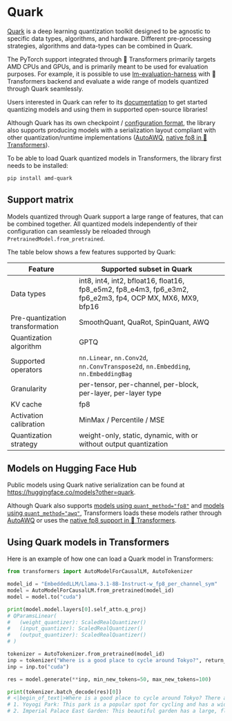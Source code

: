 <!--Copyright 2024 Advanced Micro Devices, Inc. and The HuggingFace Team. All rights reserved.

Licensed under the Apache License, Version 2.0 (the "License"); you may not use this file except in compliance with
the License. You may obtain a copy of the License at

http://www.apache.org/licenses/LICENSE-2.0

Unless required by applicable law or agreed to in writing, software distributed under the License is distributed on
an "AS IS" BASIS, WITHOUT WARRANTIES OR CONDITIONS OF ANY KIND, either express or implied. See the License for the
specific language governing permissions and limitations under the License.

⚠️ Note that this file is in Markdown but contain specific syntax for our doc-builder (similar to MDX) that may not be
rendered properly in your Markdown viewer.

-->

# Quark

[Quark](https://quark.docs.amd.com/latest/) is a deep learning quantization toolkit designed to be agnostic to specific data types, algorithms, and hardware. Different pre-processing strategies, algorithms and data-types can be combined in Quark.

The PyTorch support integrated through 🤗 Transformers primarily targets AMD CPUs and GPUs, and is primarily meant to be used for evaluation purposes. For example, it is possible to use [lm-evaluation-harness](https://github.com/EleutherAI/lm-evaluation-harness) with 🤗 Transformers backend and evaluate a wide range of models quantized through Quark seamlessly.

Users interested in Quark can refer to its [documentation](https://quark.docs.amd.com/latest/) to get started quantizing models and using them in supported open-source libraries!

Although Quark has its own checkpoint / [configuration format](https://huggingface.co/amd/Llama-3.1-8B-Instruct-FP8-KV-Quark-test/blob/main/config.json#L26), the library also supports producing models with a serialization layout compliant with other quantization/runtime implementations ([AutoAWQ](https://huggingface.co/docs/transformers/quantization/awq), [native fp8 in 🤗 Transformers](https://huggingface.co/docs/transformers/quantization/finegrained_fp8)).

To be able to load Quark quantized models in Transformers, the library first needs to be installed:

```bash
pip install amd-quark
```

## Support matrix

Models quantized through Quark support a large range of features, that can be combined together. All quantized models independently of their configuration can seamlessly be reloaded through `PretrainedModel.from_pretrained`.

The table below shows a few features supported by Quark:

| **Feature**                     | **Supported subset in Quark**                                                                             |   |
|---------------------------------|-----------------------------------------------------------------------------------------------------------|---|
| Data types                      | int8, int4, int2, bfloat16, float16, fp8_e5m2, fp8_e4m3, fp6_e3m2, fp6_e2m3, fp4, OCP MX, MX6, MX9, bfp16 |   |
| Pre-quantization transformation | SmoothQuant, QuaRot, SpinQuant, AWQ                                                                       |   |
| Quantization algorithm          | GPTQ                                                                                                      |   |
| Supported operators             | ``nn.Linear``, ``nn.Conv2d``, ``nn.ConvTranspose2d``, ``nn.Embedding``, ``nn.EmbeddingBag``               |   |
| Granularity                     | per-tensor, per-channel, per-block, per-layer, per-layer type                                             |   |
| KV cache                        | fp8                                                                                                       |   |
| Activation calibration          | MinMax / Percentile / MSE                                                                                 |   |
| Quantization strategy           | weight-only, static, dynamic, with or without output quantization                                         |   |

## Models on Hugging Face Hub

Public models using Quark native serialization can be found at https://huggingface.co/models?other=quark.

Although Quark also supports [models using `quant_method="fp8"`](https://huggingface.co/models?other=fp8) and [models using `quant_method="awq"`](https://huggingface.co/models?other=awq), Transformers loads these models rather through [AutoAWQ](https://huggingface.co/docs/transformers/quantization/awq) or uses the [native fp8 support in 🤗 Transformers](https://huggingface.co/docs/transformers/quantization/finegrained_fp8).

## Using Quark models in Transformers

Here is an example of how one can load a Quark model in Transformers:

```python
from transformers import AutoModelForCausalLM, AutoTokenizer

model_id = "EmbeddedLLM/Llama-3.1-8B-Instruct-w_fp8_per_channel_sym"
model = AutoModelForCausalLM.from_pretrained(model_id)
model = model.to("cuda")

print(model.model.layers[0].self_attn.q_proj)
# QParamsLinear(
#   (weight_quantizer): ScaledRealQuantizer()
#   (input_quantizer): ScaledRealQuantizer()
#   (output_quantizer): ScaledRealQuantizer()
# )

tokenizer = AutoTokenizer.from_pretrained(model_id)
inp = tokenizer("Where is a good place to cycle around Tokyo?", return_tensors="pt")
inp = inp.to("cuda")

res = model.generate(**inp, min_new_tokens=50, max_new_tokens=100)

print(tokenizer.batch_decode(res)[0])
# <|begin_of_text|>Where is a good place to cycle around Tokyo? There are several places in Tokyo that are suitable for cycling, depending on your skill level and interests. Here are a few suggestions:
# 1. Yoyogi Park: This park is a popular spot for cycling and has a wide, flat path that's perfect for beginners. You can also visit the Meiji Shrine, a famous Shinto shrine located in the park.
# 2. Imperial Palace East Garden: This beautiful garden has a large, flat path that's perfect for cycling. You can also visit the
```